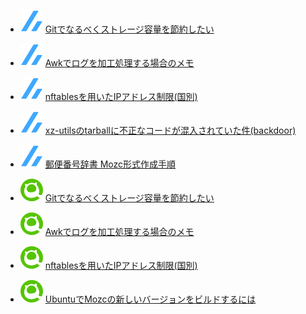 <!--[START github.com/ikawaha/feedsnippet]--><!--[2024-04-14T01:23:19Z]-->
* ![](./icon/zenn.svg) [Gitでなるべくストレージ容量を節約したい](https://zenn.dev/phoepsilonix/articles/git_shallow_memo)
* ![](./icon/zenn.svg) [Awkでログを加工処理する場合のメモ](https://zenn.dev/phoepsilonix/articles/log_analysis_with_awk)
* ![](./icon/zenn.svg) [nftablesを用いたIPアドレス制限(国別)](https://zenn.dev/phoepsilonix/articles/restricting_access_by_country_specific_ip_address)
* ![](./icon/zenn.svg) [xz-utilsのtarballに不正なコードが混入されていた件(backdoor)](https://zenn.dev/phoepsilonix/articles/xz-utils-backdoor)
* ![](./icon/zenn.svg) [郵便番号辞書 Mozc形式作成手順](https://zenn.dev/phoepsilonix/articles/japanese-zip-code-dictionary)

* ![](./icon/qiita.svg) [Gitでなるべくストレージ容量を節約したい](https://qiita.com/phoepsilonix/items/ae7f16d6ce3cb85cbbd5)
* ![](./icon/qiita.svg) [Awkでログを加工処理する場合のメモ](https://qiita.com/phoepsilonix/items/41939687d85f45c9b2a8)
* ![](./icon/qiita.svg) [nftablesを用いたIPアドレス制限(国別)](https://qiita.com/phoepsilonix/items/26fc92444e374ea85c9d)
* ![](./icon/qiita.svg) [UbuntuでMozcの新しいバージョンをビルドするには](https://qiita.com/phoepsilonix/items/613ff9f904c5dae8a183)
<!--[END github.com/ikawaha/feedsnippet]-->
